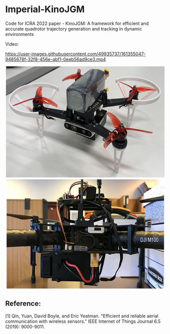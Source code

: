 # Imperial-KinoJGM
Code for ICRA 2022 paper - KinoJGM: A framework for efficient and accurate quadrotor trajectory generation and tracking in dynamic environments

Video:

https://user-images.githubusercontent.com/49935737/161355047-9485678f-32f8-456e-abf1-0eeb56ad9ce3.mp4



<p align="center">
  <img src="docs/small_drone.jpg" width = "500" height = "350"/>
  <img src="docs/dji_m100.jpg" width = "500" height = "350"/>
</p>

## Reference:
[1] Qin, Yuan, David Boyle, and Eric Yeatman. "Efficient and reliable aerial communication with wireless sensors." IEEE Internet of Things Journal 6.5 (2019): 9000-9011.
